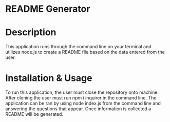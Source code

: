 # README Generator

# Description

This application runs through the command line on your terminal and utilizes node.js to create a README file based on the data entered from the user.

# Installation & Usage
To run this application, the user must close the repository onto machine. After cloning the user must run npm i inquirer in the command line. The application can be ran by using node index.js from the command line and answering the questions that appear. Once information is collected a README will be generated.
